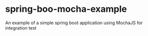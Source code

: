 # spring-boo-mocha-example
An example of a simple spring boot application using MochaJS for integration test
